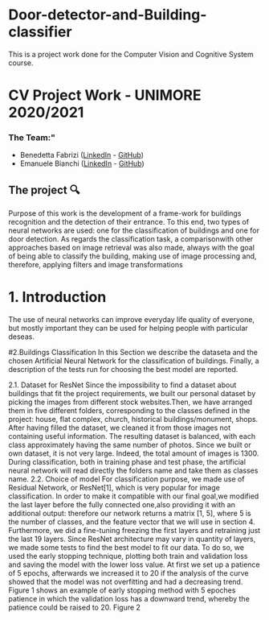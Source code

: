 # Door-detector-and-Building-classifier
This is a project work done for the Computer Vision and Cognitive System course.
# CV Project Work - UNIMORE 2020/2021

### The Team:"

- Benedetta Fabrizi ([LinkedIn](https://www.linkedin.com/in/benedetta-fabrizi-54b7971b0) - [GitHub](https://github.com/BerniRubble))
- Emanuele Bianchi ([LinkedIn](https://www.linkedin.com/in/emanuele-bianchi240497/) - [GitHub](https://github.com/Manu2497))

## The project 🔍

Purpose of this work is the development of a frame-work for buildings recognition and the detection of their entrance. To this end, two types of neural networks are used:
one for the classification of buildings and one for door detection. As regards the classification task, a comparisonwith other approaches based on image retrieval was also made, always with the goal of being able to classify the building, making use of image processing and, therefore, applying filters and image transformations

# 1. Introduction
The use of neural networks can improve everyday life
quality of everyone, but mostly important they can be used
for helping people with particular deseas.

#2.Buildings Classification
In this Section we describe the dataseta and the chosen Artificial Neural Network for the classification of buildings.
Finally, a description of the tests run for choosing the best model are reported.

2.1. Dataset for ResNet
Since the impossibility to find a dataset about buildings that fit the project requirements, we built our personal dataset by picking the images from different stock websites.Then, we have arranged them in five different folders, corresponding to the classes defined in the project: house, flat complex, church, historical buildings/monument, shops. After having filled the dataset, we cleaned it from those images not containing useful information. The resulting dataset is balanced, with each class approximately having the same number of photos. Since we built or own dataset, it is not very large. Indeed, the total amount of images is 1300.
During classification, both in training phase and test phase, the artificial neural network will read directly the folders name and take them as classes name.
2.2. Choice of model
For classification purpose, we made use of Residual Network, or ResNet[1], which is very popular for image classification. In order to make it compatible with our final goal,we modified the last layer before the fully connected one,also providing it with an additional output: therefore our network returns a matrix [1, 5], where 5 is the number of classes, and the feature vector that we will use in section 4.
Furthermore, we did a fine-tuning freezing the first layers and retraining just the last 19 layers.
Since ResNet architecture may vary in quantity of layers, we made some tests to find the best model to fit our data.
To do so, we used the early stopping technique, plotting both train and validation loss and saving the model with the
lower loss value. At first we set up a patience of 5 epochs, afterwards we increased it to 20 if the analysis of the curve
showed that the model was not overfitting and had a decreasing trend.
Figure 1 shows an example of early stopping method
with 5 epoches patience in which the validation loss has a downward trend, whereby the patience could be raised to 20.
Figure 2 
